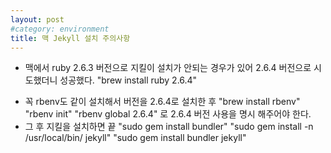 ```yaml
---
layout: post
#category: environment
title: 맥 Jekyll 설치 주의사항
---
```



* 맥에서 ruby 2.6.3 버전으로 지킬이 설치가 안되는 경우가 있어 2.6.4 버전으로 시도했더니 성공했다.
"brew install ruby 2.6.4"
- 꼭 rbenv도 같이 설치해서 버전을 2.6.4로 설치한 후
"brew install rbenv"
"rbenv init"
"rbenv global 2.6.4"
로 2.6.4 버전 사용을 명시 해주어야 한다.
- 그 후 지킬을 설치하면 끝
"sudo gem install bundler"
"sudo gem install -n /usr/local/bin/ jekyll"
"sudo gem install bundler jekyll"